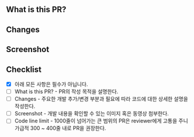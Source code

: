 ## What is this PR?

## Changes

## Screenshot

## Checklist

- [x] 아래 모든 사항은 필수가 아닙니다.
- [ ] What is this PR? - PR의 작성 목적을 설명한다.
- [ ] Changes - 주요한 개발 추가/변경 부분과 필요에 따라 코드에 대한 상세한 설명을 작성한다.
- [ ] Screenshot - 개발 내용을 확인할 수 있는 이미지 혹은 동영상 첨부한다.
- [ ] Code line limit - 1000줄이 넘어가는 큰 범위의 PR은 reviewer에게 고통을 주니 가급적 300 ~ 400줄 내로 PR을 권장한다.

